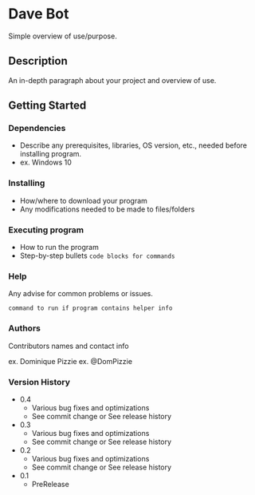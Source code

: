 # Dave Bot
Simple overview of use/purpose.
## Description
An in-depth paragraph about your project and overview of use.

## Getting Started
### Dependencies
- Describe any prerequisites, libraries, OS version, etc., needed before installing program.
- ex. Windows 10
### Installing
- How/where to download your program
- Any modifications needed to be made to files/folders
### Executing program
- How to run the program
- Step-by-step bullets
`code blocks for commands`
### Help
Any advise for common problems or issues.

`command to run if program contains helper info`
### Authors
Contributors names and contact info

ex. Dominique Pizzie
ex. @DomPizzie

### Version History
- 0.4
  - Various bug fixes and optimizations
  - See commit change or See release history
- 0.3
  - Various bug fixes and optimizations
  - See commit change or See release history
- 0.2
  - Various bug fixes and optimizations
  - See commit change or See release history
- 0.1
  - PreRelease
